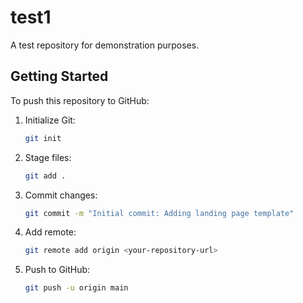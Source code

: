 # test1

A test repository for demonstration purposes.

## Getting Started

To push this repository to GitHub:

1. Initialize Git:
   ```bash
   git init
   ```

2. Stage files:
   ```bash
   git add .
   ```

3. Commit changes:
   ```bash
   git commit -m "Initial commit: Adding landing page template"
   ```

4. Add remote:
   ```bash
   git remote add origin <your-repository-url>
   ```

5. Push to GitHub:
   ```bash
   git push -u origin main
   ```